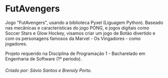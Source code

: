 # FutAvengers
Jogo "FutAvengers", usando a biblioteca Pyxel (Liguagem Python). Baseado nas mecânicas e características do jogo PONG, e jogos digitais como Soccer Stars e Glow Hockey, visamos criar um jogo de Botão divertido e com os personagens famosos da Marvel - Os Vingadores - como jogadores.

<p>Projeto requerido na Disciplina de Programação 1 - Bacharelado em Engenharia de Software (1º período).</p>

<h6>Criado por: Sávio Santos e Brenoly Porto.</h6>
